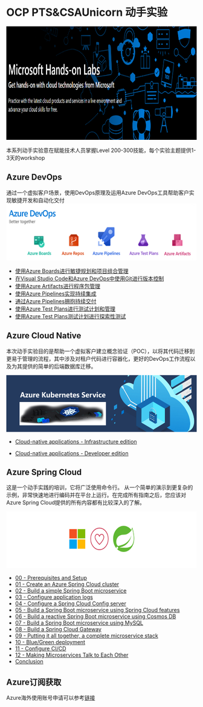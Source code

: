 


# OCP PTS&CSAUnicorn 动手实验

<img width="2000" height="300" src="./images/Microsoft-Hands-On-Labs.png"/>

本系列动手实验意在赋能技术人员掌握Level 200-300技能，每个实验主题提供1-3天的workshop

  

## Azure DevOps
通过一个虚拟客户场景，使用DevOps原理及运用Azure DevOps工具帮助客户实现敏捷开发和自动化交付
<img width="2000" height="150" src="./images/AzureDevOps.png"/>




- [使用Azure Boards进行敏捷规划和项目组合管理](/OCPPTSCSAHandsonLabs/azuredevopslabs/labs/azuredevops/agile/)
- [在Visual Studio Code和Azure DevOps中使用Git进行版本控制](/OCPPTSCSAHandsonLabs/azuredevopslabs/labs/azuredevops/git/)
- [使用Azure Artifacts进行程序包管理](/OCPPTSCSAHandsonLabs/azuredevopslabs/labs/azuredevops/packagemanagement/)
- [使用Azure Pipelines实现持续集成](/OCPPTSCSAHandsonLabs/azuredevopslabs/labs/azuredevops/continuousintegration/)
- [通过Azure Pipelines拥抱持续交付](/OCPPTSCSAHandsonLabs/azuredevopslabs/labs/azuredevops/yaml/)
- [使用Azure Test Plans进行测试计划和管理](/OCPPTSCSAHandsonLabs/azuredevopslabs/labs/azuredevops/testmanagement/)
- [使用Azure Test Plans测试计划进行探索性测试](/OCPPTSCSAHandsonLabs/azuredevopslabs/labs/azuredevops/exploratorytesting/)




## Azure Cloud Native 
本次动手实验目的是帮助一个虚拟客户建立概念验证（POC），以将其代码迁移到更易于管理的流程，其中涉及对租户代码进行容器化，更好的DevOps工作流程以及为其提供的简单的后端数据库迁移。

<img width="2000" height="150" src="./images/AKS.png"/>

- [Cloud-native applications - Infrastructure edition](/OCPPTSCSAHandsonLabs/MCW-Cloud-native-applications/Hands-on%20lab/HOL%20step-by-step%20-%20Cloud-native%20applications%20-%20Infrastructure%20edition.md)

- [Cloud-native applications - Developer edition](/OCPPTSCSAHandsonLabs/MCW-Cloud-native-applications/Hands-on%20lab/HOL%20step-by-step%20-%20Cloud-native%20applications%20-%20Developer%20edition.md)



    
 
## Azure Spring Cloud
这是一个动手实践的培训，它将广泛使用命令行。 从一个简单的演示到更复杂的示例，非常快速地进行编码并在平台上运行。在完成所有指南之后，您应该对Azure Spring Cloud提供的所有内容都有比较深入的了解。

<img width="2000" height="150" src="./images/AzureSpringCloud.png"/>

- [00 - Prerequisites and Setup](azure-spring-cloud-training/00-setup-your-environment/README.md)
- [01 - Create an Azure Spring Cloud cluster](azure-spring-cloud-training/01-create-an-azure-spring-cloud-instance/README.md)
- [02 - Build a simple Spring Boot microservice](azure-spring-cloud-training/02-build-a-simple-spring-boot-microservice/README.md)
- [03 - Configure application logs](azure-spring-cloud-training/03-configure-monitoring/README.md)
- [04 - Configure a Spring Cloud Config server](azure-spring-cloud-training/04-configure-a-spring-cloud-config-server/README.md)
- [05 - Build a Spring Boot microservice using Spring Cloud features](azure-spring-cloud-training/05-build-a-spring-boot-microservice-using-spring-cloud-features/README.md)
- [06 - Build a reactive Spring Boot microservice using Cosmos DB](azure-spring-cloud-training/06-build-a-reactive-spring-boot-microservice-using-cosmosdb/README.md)
- [07 - Build a Spring Boot microservice using MySQL](azure-spring-cloud-training/07-build-a-spring-boot-microservice-using-mysql/README.md)
- [08 - Build a Spring Cloud Gateway](azure-spring-cloud-training/08-build-a-spring-cloud-gateway/README.md)
- [09 - Putting it all together, a complete microservice stack](azure-spring-cloud-training/09-putting-it-all-together-a-complete-microservice-stack/README.md)
- [10 - Blue/Green deployment](azure-spring-cloud-training/10-blue-green-deployment/README.md)
- [11 - Configure CI/CD](azure-spring-cloud-training/11-configure-ci-cd/README.md)
- [12 - Making Microservices Talk to Each Other](azure-spring-cloud-training/12-making-microservices-talk-to-each-other/README.md)
- [Conclusion](99-conclusion/README.md)



   
## Azure订阅获取

Azure海外使用账号申请可以参考[链接](http://www.cnblogs.com/meowmeow/p/7773226.html?from=groupmessage&isappinstalled=0)
